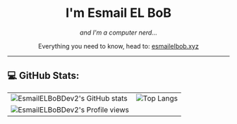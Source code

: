 <h1 align="center">I'm Esmail EL BoB</h1>
<p style="text-align: center;" align="center"><i>and I'm a computer nerd...</i></p>
<p style="text-align: center;" align="center">Everything you need to know, head to: <a href="https://esmailelbob.xyz">esmailelbob.xyz</a></p>

---
## 💻 GitHub Stats:
|       |       |
| ----------- | ----------- |
| ![EsmailELBoBDev2's GitHub stats](https://github-readme-stats.vercel.app/api/?username=EsmailELBoBDev2&show_icons=true&title_color=fff&icon_color=79ff97&text_color=9f9f9f&bg_color=151515)      | ![Top Langs](https://github-readme-stats.vercel.app/api/top-langs/?username=EsmailELBoBDev2&show_icons=true&title_color=fff&icon_color=79ff97&text_color=9f9f9f&bg_color=151515)       |
| ![EsmailELBoBDev2's Profile views](https://komarev.com/ghpvc/?username=EsmailELBoBDev2&style=flat-square) |  |




